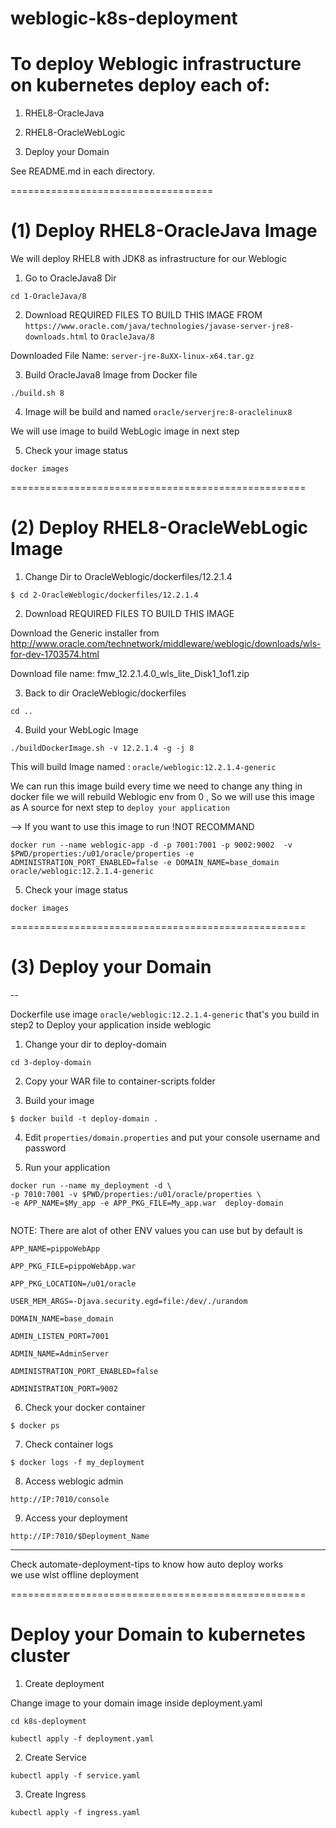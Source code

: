 # weblogic-k8s-deployment

# To deploy Weblogic infrastructure on kubernetes deploy each of:

1. RHEL8-OracleJava

2. RHEL8-OracleWebLogic

3. Deploy your Domain


See README.md in each directory.


===================================
# (1) Deploy RHEL8-OracleJava Image

We will deploy RHEL8 with JDK8 as infrastructure for our Weblogic

1. Go to OracleJava8 Dir

` cd 1-OracleJava/8 ` 

2. Download REQUIRED FILES TO BUILD THIS IMAGE 
FROM ` https://www.oracle.com/java/technologies/javase-server-jre8-downloads.html `  to  ` OracleJava/8 ` 


Downloaded File Name: ` server-jre-8uXX-linux-x64.tar.gz `

3. Build OracleJava8 Image from Docker file 

` ./build.sh 8 `

4. Image will be build and named ` oracle/serverjre:8-oraclelinux8 `

We will use image to build WebLogic image in next step

5. Check your image status 

` docker images ` 


===================================================

# (2) Deploy RHEL8-OracleWebLogic Image

1. Change Dir to OracleWeblogic/dockerfiles/12.2.1.4 

` $ cd 2-OracleWeblogic/dockerfiles/12.2.1.4 `

2. Download REQUIRED FILES TO BUILD THIS IMAGE

Download the Generic installer from http://www.oracle.com/technetwork/middleware/weblogic/downloads/wls-for-dev-1703574.html 

Download file name: fmw_12.2.1.4.0_wls_lite_Disk1_1of1.zip

3. Back to dir OracleWeblogic/dockerfiles

` cd .. ` 

4. Build your WebLogic Image 

` ./buildDockerImage.sh -v 12.2.1.4 -g -j 8 ` 

This will build Image named : `oracle/weblogic:12.2.1.4-generic `

We can run this image build every time we need to change any thing in docker file we will rebuild Weblogic env from 0 , So we will use this image as A source for next step to ` deploy your application ` 

--> If you want to use this image to run !NOT RECOMMAND 

```
docker run --name weblogic-app -d -p 7001:7001 -p 9002:9002  -v $PWD/properties:/u01/oracle/properties -e ADMINISTRATION_PORT_ENABLED=false -e DOMAIN_NAME=base_domain oracle/weblogic:12.2.1.4-generic

```

5. Check your image status 

` docker images ` 


===================================================

# (3) Deploy your Domain
--

Dockerfile use image ` oracle/weblogic:12.2.1.4-generic ` that's you build in step2 to Deploy your application inside weblogic

1. Change your dir to deploy-domain

` cd 3-deploy-domain `


2. Copy your WAR file to container-scripts folder 


3. Build your image

` $ docker build -t deploy-domain . `


4. Edit ` properties/domain.properties ` and put your console username and password


5. Run your application 


``` 
docker run --name my_deployment -d \ 
-p 7010:7001 -v $PWD/properties:/u01/oracle/properties \
-e APP_NAME=$My_app -e APP_PKG_FILE=My_app.war  deploy-domain 
 
```

NOTE:  There are alot of other ENV values you can use but by default is


```
APP_NAME=pippoWebApp 

APP_PKG_FILE=pippoWebApp.war 

APP_PKG_LOCATION=/u01/oracle

USER_MEM_ARGS=-Djava.security.egd=file:/dev/./urandom

DOMAIN_NAME=base_domain

ADMIN_LISTEN_PORT=7001

ADMIN_NAME=AdminServer

ADMINISTRATION_PORT_ENABLED=false

ADMINISTRATION_PORT=9002

```


6. Check your docker container

` $ docker ps ` 

7. Check container logs 

` $ docker logs -f my_deployment `

8. Access weblogic admin

` http://IP:7010/console `

9. Access your deployment

` http://IP:7010/$Deployment_Name `



-------

Check automate-deployment-tips to know how auto deploy works  
we use wlst offline deployment



===================================================

# Deploy your Domain to kubernetes cluster

1. Create deployment

Change image to your domain image inside deployment.yaml

```
cd k8s-deployment

kubectl apply -f deployment.yaml 

```

2. Create Service

` kubectl apply -f service.yaml `


3. Create Ingress 

` kubectl apply -f ingress.yaml ` 